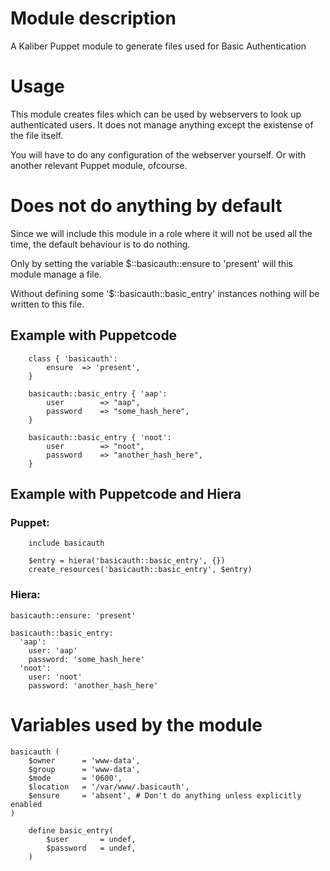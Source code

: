 # Module description
A Kaliber Puppet module to generate files used for Basic Authentication

# Usage
This module creates files which can be used by webservers to look up authenticated users. It does not manage anything except the existense of the file itself. 

You will have to do any configuration of the webserver yourself. Or with another relevant Puppet module, ofcourse. 

# Does not do anything by default
Since we will include this module in a role where it will not be used all the time, the default behaviour is to do nothing. 

Only by setting the variable $::basicauth::ensure to 'present' will this module manage a file. 

Without defining some '$::basicauth::basic_entry' instances nothing will be written to this file.

## Example with Puppetcode
````
    class { 'basicauth':
        ensure  => 'present',
    }

    basicauth::basic_entry { 'aap':
        user        => "aap",
        password    => "some_hash_here",
    }

    basicauth::basic_entry { 'noot':
        user        => "noot",
        password    => "another_hash_here",
    }
````
## Example with Puppetcode and Hiera
### Puppet:
````
    include basicauth

    $entry = hiera('basicauth::basic_entry', {})
    create_resources('basicauth::basic_entry', $entry)
````
### Hiera:
````
basicauth::ensure: 'present'

basicauth::basic_entry: 
  'aap':
    user: 'aap'
    password: 'some_hash_here'
  'noot':
    user: 'noot'
    password: 'another_hash_here'
````

# Variables used by the module

````
basicauth (
    $owner      = 'www-data',
    $group      = 'www-data',
    $mode       = '0600',
    $location   = '/var/www/.basicauth',
    $ensure     = 'absent', # Don't do anything unless explicitly enabled
)
````

````
    define basic_entry(
        $user       = undef,
        $password   = undef,
    ) 
````